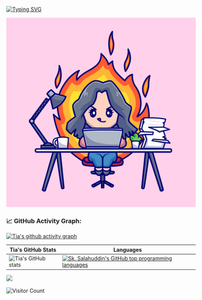 
[![Typing SVG](https://readme-typing-svg.demolab.com?font=Fira+Code&pause=1000&color=FFCDB6&width=720&lines=Hi%2C+I'm++Tia+a+passionate+and+creative+Frontend+Web+Developer)](https://git.io/typing-svg)

![](https://github.com/FatimaHatami/FatimaHatami/blob/main/6500_5_08.jpg?raw=true)
<!---
FatimaHatami/FatimaHatami is a ✨ special ✨ repository because its `README.md` (this file) appears on your GitHub profile.
You can click the Preview link to take a look at your changes.
--->
### 📈 GitHub Activity Graph:
[![Tia's github activity graph](https://github-readme-activity-graph.vercel.app/graph?username=FatimaHatami&bg_color=fffff0&color=708090&line=24292e&point=24292e&area=true&hide_border=true)](https://github.com/FatimaHatami/github-readme-activity-graph)

|     Tia's GitHub Stats                                                                                                                   | Languages                                                                                                                         |
|-----------------------------------------------------------------------------------------------------------------------------------------|---------------------------------------------------------------------------------------------------------------------------|
| ![Tia's GitHub stats](https://github-readme-stats.vercel.app/api?username=FatimaHatami&show_icons=true&theme=radical) | [![Sk. Salahuddin's GitHub top programming languages](https://github-readme-stats.vercel.app/api/top-langs/?username=Fatimahatami&langs_count=8&layout=compact&theme=radical)](https://github.com/FatimaHatami/github-readme-stats) |

<img src="https://github-readme-streak-stats.herokuapp.com/?user=Fatimahatami"></img>

![Visitor Count](https://profile-counter.glitch.me/{FatimaHatami}/count.svg)
